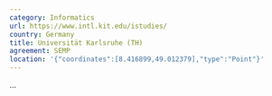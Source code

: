 ```yaml
---
category: Informatics
url: https://www.intl.kit.edu/istudies/
country: Germany
title: Universität Karlsruhe (TH)
agreement: SEMP
location: '{"coordinates":[8.416899,49.012379],"type":"Point"}'
---
```

...